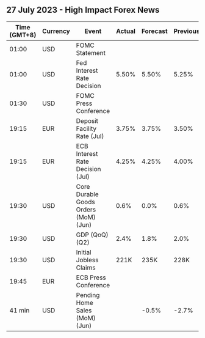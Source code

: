 ## 27 July 2023 - High Impact Forex News

| Time (GMT+8) | Currency | Event | Actual | Forecast | Previous |
|------|----------|-------|--------|----------|----------|
| 01:00 | USD | FOMC Statement |  |  |  |
| 01:00 | USD | Fed Interest Rate Decision | 5.50% | 5.50% | 5.25% |
| 01:30 | USD | FOMC Press Conference |  |  |  |
| 19:15 | EUR | Deposit Facility Rate (Jul) | 3.75% | 3.75% | 3.50% |
| 19:15 | EUR | ECB Interest Rate Decision (Jul) | 4.25% | 4.25% | 4.00% |
| 19:30 | USD | Core Durable Goods Orders (MoM) (Jun) | 0.6% | 0.0% | 0.6% |
| 19:30 | USD | GDP (QoQ) (Q2) | 2.4% | 1.8% | 2.0% |
| 19:30 | USD | Initial Jobless Claims | 221K | 235K | 228K |
| 19:45 | EUR | ECB Press Conference |  |  |  |
| 41 min | USD | Pending Home Sales (MoM) (Jun) |  | -0.5% | -2.7% |
